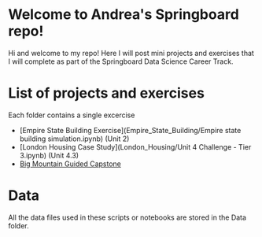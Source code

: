 # Welcome to Andrea's Springboard repo!

Hi and welcome to my repo! Here I will post mini projects and exercises that I will complete as part of the Springboard Data Science Career Track. 




# List of projects and exercises
Each folder contains a single excercise
 - [Empire State Building Exercise](Empire_State_Building/Empire state building simulation.ipynb) (Unit 2)
 - [London Housing Case Study](London_Housing/Unit 4 Challenge - Tier 3.ipynb) (Unit 4.3)
 - [Big Mountain Guided Capstone](Ski_Resort/README.md)


# Data

All the data files used in these scripts or notebooks are stored in the Data folder.
